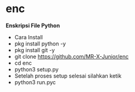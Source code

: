 # enc

**Enskripsi File Python**

- Cara Install
 - pkg install python -y
 - pkg install git -y
 - git clone https://github.com/MR-X-Junior/enc
 - cd enc
 - python3 setup.py
 - Setelah proses setup selesai silahkan ketik 
  - python3 run.pyc


